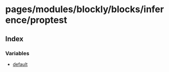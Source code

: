 # pages/modules/blockly/blocks/inference/proptest

## Index

### Variables

- [default](variables/default.md)
